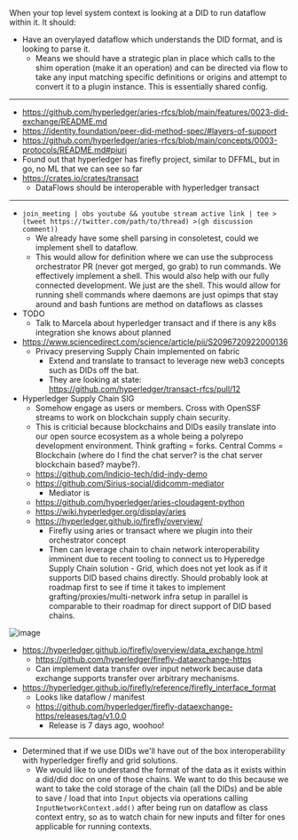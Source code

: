 When your top level system context is looking at a DID to run dataflow within it. It should:

- Have an overylayed dataflow which understands the DID format, and is looking to parse it.
  - Means we should have a strategic plan in place which calls to the shim operation (make it an operation) and can be directed via flow to take any input matching specific definitions or origins and attempt to convert it to a plugin instance. This is essentially shared config.

---

- https://github.com/hyperledger/aries-rfcs/blob/main/features/0023-did-exchange/README.md
- https://identity.foundation/peer-did-method-spec/#layers-of-support
- https://github.com/hyperledger/aries-rfcs/blob/main/concepts/0003-protocols/README.md#piuri
- Found out that hyperledger has firefly project, similar to DFFML, but in go, no ML that we can see so far
- https://crates.io/crates/transact
  - DataFlows should be interoperable with hyperledger transact

---

- `join_meeting | obs youtube && youtube stream active link | tee >(tweet https://twitter.com/path/to/thread) >(gh discussion comment))`
  - We already have some shell parsing in consoletest, could we implement shell to dataflow.
  - This would allow for definition where we can use the subprocess orchestrator PR (never got merged, go grab) to run commands. We effectively implement a shell. This would also help with our fully connected development. We just are the shell. This would allow for running shell commands where daemons are just opimps that stay around and bash funtions are method on dataflows as classes
- TODO
  - Talk to Marcela about hyperledger transact and if there is any k8s integration she knows about planned
- https://www.sciencedirect.com/science/article/pii/S2096720922000136
  - Privacy preserving Supply Chain implemented on fabric
    - Extend and translate to transact to leverage new web3 concepts such as DIDs off the bat.
    - They are looking at state: https://github.com/hyperledger/transact-rfcs/pull/12
- Hyperledger Supply Chain SIG
  - Somehow engage as users or members. Cross with OpenSSF streams to work on blockchain supply chain security.
  - This is criticial because blockchains and DIDs easily translate into our open source ecosystem as a whole being a polyrepo development environment. Think grafting = forks. Central Comms = Blockchain (where do I find the chat server? is the chat server blockchain based? maybe?).
  - https://github.com/Indicio-tech/did-indy-demo
  - https://github.com/Sirius-social/didcomm-mediator
    - Mediator is 
  - https://github.com/hyperledger/aries-cloudagent-python
  - https://wiki.hyperledger.org/display/aries
  - https://hyperledger.github.io/firefly/overview/
    - Firefly using aries or transact where we plugin into their orchestrator concept
    - Then can leverage chain to chain network interoperability imminent due to recent tooling to connect us to Hyperedge Supply Chain solution - Grid, which does not yet look as if it supports DID based chains directly. Should probably look at roadmap first to see if time it takes to implement grafting/proxies/multi-network infra setup in parallel is comparable to their roadmap for direct support of DID based chains.


![image](https://user-images.githubusercontent.com/5950433/167244462-ed30727c-4951-4e3e-a4e6-3bc0cf683362.png)

- https://hyperledger.github.io/firefly/overview/data_exchange.html
  - https://github.com/hyperledger/firefly-dataexchange-https
  - Can implement data transfer over input network because data exchange supports transfer over arbitrary mechanisms.
- https://hyperledger.github.io/firefly/reference/firefly_interface_format
  - Looks like dataflow / manifest
  - https://github.com/hyperledger/firefly-dataexchange-https/releases/tag/v1.0.0
    - Release is 7 days ago, woohoo!

---

- Determined that if we use DIDs we'll have out of the box interoperability with hyperledger firefly and grid solutions.
  - We would like to understand the format of the data as it exists within a did/did doc on one of those chains. We want to do this because we want to take the cold storage of the chain (all the DIDs) and be able to save / load that into `Input` objects via operations calling `InputNetworkContext.add()` after being run on dataflow as class context entry, so as to watch chain for new inputs and filter for ones applicable for running contexts.